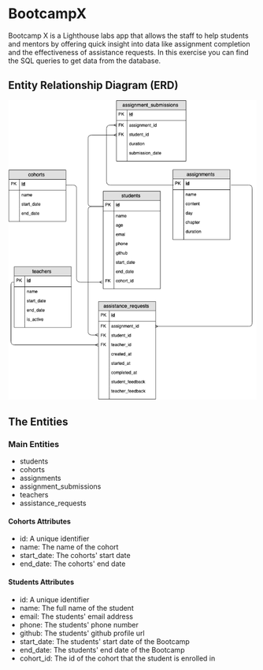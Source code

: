 # BootcampX
Bootcamp X is a Lighthouse labs app that allows the staff to help students and mentors by offering quick insight into data like assignment completion and the effectiveness of assistance requests. In this exercise you can find the SQL queries to get data from the database.

## Entity Relationship Diagram (ERD)
!["entity_relation-diagram"](https://github.com/leightonchien/bootcampx/blob/master/docs/ERD.png)

## The Entities

### Main Entities
- students
- cohorts
- assignments
- assignment_submissions
- teachers
- assistance_requests

#### Cohorts Attributes
- id: A unique identifier
- name: The name of the cohort
- start_date: The cohorts' start date
- end_date: The cohorts' end date

#### Students Attributes
- id: A unique identifier
- name: The full name of the student
- email: The students' email address
- phone: The students' phone number
- github: The students' github profile url
- start_date: The students' start date of the Bootcamp
- end_date: The students' end date of the Bootcamp
- cohort_id: The id of the cohort that the student is enrolled in
